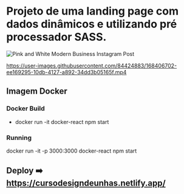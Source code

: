 # Projeto de uma landing page com dados dinâmicos e utilizando pré processador SASS.
![Pink and White Modern Business Instagram Post](https://user-images.githubusercontent.com/84424883/163746381-c5fc1a7d-aabf-4c46-b2e4-2cac735b929a.png)



https://user-images.githubusercontent.com/84424883/168406702-ee169295-10db-4127-a892-34dd3b05165f.mp4






## Imagem Docker
### Docker Build
- docker run -it docker-react npm start

### Running

docker run -it -p 3000:3000 docker-react npm start


## Deploy ➡️ https://cursodesigndeunhas.netlify.app/

